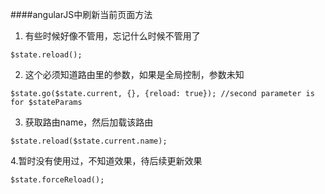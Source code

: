 ####angularJS中刷新当前页面方法

1. 有些时候好像不管用，忘记什么时候不管用了

```
$state.reload();
```

2. 这个必须知道路由里的参数，如果是全局控制，参数未知

```
$state.go($state.current, {}, {reload: true}); //second parameter is for $stateParams
```

3. 获取路由name，然后加载该路由

```
$state.reload($state.current.name);
```

4.暂时没有使用过，不知道效果，待后续更新效果

```
$state.forceReload();
```